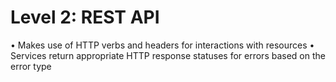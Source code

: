 # Level 2: REST API
• Makes use of HTTP verbs and headers for interactions with resources
• Services return appropriate HTTP response statuses for errors based on the error type

